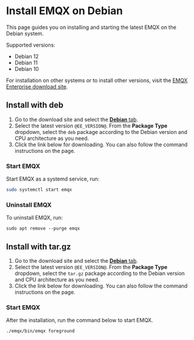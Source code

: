 # Install EMQX on Debian

This page guides you on installing and starting the latest EMQX on the Debian system.

Supported versions:

- Debian 12
- Debian 11
- Debian 10

For installation on other systems or to install other versions, visit the [EMQX Enterprise download site](https://www.emqx.com/en/downloads-and-install/enterprise). 

## Install with deb

1. Go to the download site and select the [**Debian** tab](https://www.emqx.com/en/downloads-and-install/enterprise?os=Debian).
2. Select the latest version `@EE_VERSION@`. From the **Package Type** dropdown, select the `deb` package according to the Debian version and CPU architecture as you need.
3. Click the link below for downloading. You can also follow the command instructions on the page.


### Start EMQX

Start EMQX as a systemd service, run:

```bash
sudo systemctl start emqx
```

### Uninstall EMQX

To uninstall EMQX, run:

  ```shell
sudo apt remove --purge emqx
  ```

## Install with tar.gz

1. Go to the download site and select the [**Debian** tab](https://www.emqx.com/en/downloads-and-install/enterprise?os=Debian).
2. Select the latest version `@EE_VERSION@`. From the **Package Type** dropdown, select the `tar.gz` package according to the Debian version and CPU architecture as you need.
3. Click the link below for downloading. You can also follow the command instructions on the page.

### Start EMQX

After the installation, run the command below to start EMQX.

```bash
./emqx/bin/emqx foreground
```
